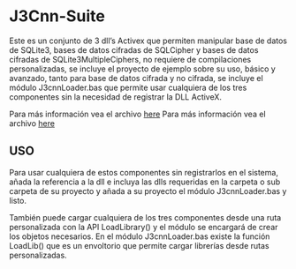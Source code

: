 # J3Cnn-Suite
Este es un conjunto de 3 dll’s Activex que permiten manipular base de datos de SQLite3, bases de datos cifradas de SQLCipher y bases de datos cifradas de SQLite3MultipleCiphers, no requiere de compilaciones personalizadas, se incluye el proyecto de ejemplo sobre su uso, básico y avanzado, tanto para base de datos cifrada y no cifrada, se incluye el módulo J3cnnLoader.bas que permite usar cualquiera de los tres componentes sin la necesidad de registrar la DLL ActiveX.

Para más información vea el archivo [here](readme-es.pdf)
Para más información vea el archivo [here](readme-en.pdf)


## USO
Para usar cualquiera de estos componentes sin registrarlos en el sistema, añada la referencia a la dll e incluya las dlls requeridas en la carpeta o sub carpeta de su proyecto y añada a su proyecto el módulo J3cnnLoader.bas y listo.

También puede cargar cualquiera de los tres componentes desde una ruta personalizada con la API LoadLibrary() y el módulo se encargará de crear los objetos necesarios. En el módulo J3cnnLoader.bas existe la función LoadLib() que es un envoltorio que permite cargar librerías desde rutas personalizadas.


